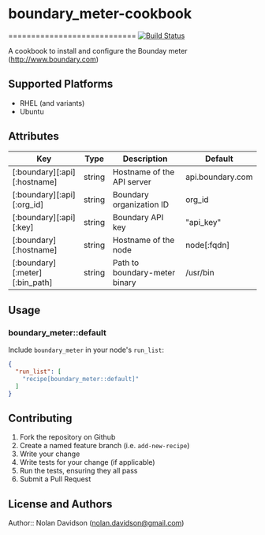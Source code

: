

# boundary_meter-cookbook
============================
[![Build Status](https://travis-ci.org/nsdavidson/boundary_meter.svg?branch=master)](https://travis-ci.org/nsdavidson/boundary_meter)

A cookbook to install and configure the Bounday meter (http://www.boundary.com)

## Supported Platforms

- RHEL (and variants)
- Ubuntu

## Attributes

| Key | Type | Description | Default |
|-----|------|-------------|---------|
|[:boundary][:api][:hostname] | string | Hostname of the API server | api.boundary.com |
|[:boundary][:api][:org_id] | string | Boundary organization ID | org_id |
|[:boundary][:api][:key] | string | Boundary API key | "api_key" |
|[:boundary][:hostname] | string | Hostname of the node | node[:fqdn] |
|[:boundary][:meter][:bin_path]| string | Path to boundary-meter binary | /usr/bin

## Usage

### boundary_meter::default

Include `boundary_meter` in your node's `run_list`:

```json
{
  "run_list": [
    "recipe[boundary_meter::default]"
  ]
}
```

## Contributing

1. Fork the repository on Github
2. Create a named feature branch (i.e. `add-new-recipe`)
3. Write your change
4. Write tests for your change (if applicable)
5. Run the tests, ensuring they all pass
6. Submit a Pull Request

## License and Authors

Author:: Nolan Davidson (<nolan.davidson@gmail.com>)
